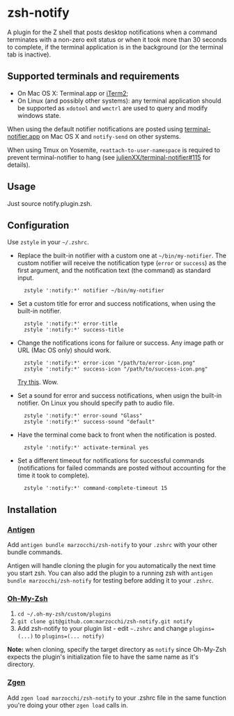zsh-notify
=======

A plugin for the Z shell that posts desktop notifications when a command terminates
with a non-zero exit status or when it took more than 30 seconds to complete,
if the terminal application is in the background (or the terminal tab is inactive).

Supported terminals and requirements
---

- On Mac OS X: Terminal.app or [iTerm2][iterm2];
- On Linux (and possibly other systems): any terminal application should be supported
  as `xdotool` and `wmctrl` are used to query and modify windows state.
  
When using the default notifier notifications are posted using
[terminal-notifier.app][terminal-notifier] on Mac OS X and `notify-send`
on other systems.

When using Tmux on Yosemite, `reattach-to-user-namespace` is required to
prevent terminal-notifier to hang (see [julienXX/terminal-notifier#115][issue115]
for details).

Usage
---

Just source notify.plugin.zsh.

Configuration
---

Use `zstyle` in your `~/.zshrc`.

- Replace the built-in notifier with a custom one at `~/bin/my-notifier`. The custom
  notifier will receive the notification type (`error` or `success`) as the first
  argument, and the notification text (the command) as standard input.

        zstyle ':notify:*' notifier ~/bin/my-notifier

- Set a custom title for error and success notifications, when using the
  built-in notifier.

        zstyle ':notify:*' error-title
        zstyle ':notify:*' success-title

- Change the notifications icons for failure or success. Any image path or URL (Mac OS only) should work.
        
        zstyle ':notify:*' error-icon "/path/to/error-icon.png"
        zstyle ':notify:*' success-icon "/path/to/success-icon.png"
    
    [Try this][dogefy.sh]. Wow.

- Set a sound for error and success notifications, when usign the built-in notifier.
  On Linux you should specify path to audio file.

        zstyle ':notify:*' error-sound "Glass"
        zstyle ':notify:*' success-sound "default"

- Have the terminal come back to front when the notification is posted.

        zstyle ':notify:*' activate-terminal yes

- Set a different timeout for notifications for successful commands
  (notifications for failed commands are posted without accounting for
  the time it took to complete).

        zstyle ':notify:*' command-complete-timeout 15

[terminal-notifier]: https://github.com/alloy/terminal-notifier 
[iterm2]: http://www.iterm2.com/
[dogefy.sh]: https://gist.github.com/marzocchi/14c47a49643389029a2026b4d4fec7ae
[issue115]: https://github.com/julienXX/terminal-notifier/issues/115

## Installation

### [Antigen](https://github.com/zsh-users/antigen)

Add `antigen bundle marzocchi/zsh-notify` to your `.zshrc` with your other bundle commands.

Antigen will handle cloning the plugin for you automatically the next time you start zsh. You can also add the plugin to a running zsh with `antigen bundle marzocchi/zsh-notify` for testing before adding it to your `.zshrc`.

### [Oh-My-Zsh](http://ohmyz.sh/)

1. `cd ~/.oh-my-zsh/custom/plugins`
2. `git clone git@github.com:marzocchi/zsh-notify.git notify`
3. Add zsh-notify to your plugin list - edit `~.zshrc` and change `plugins=(...)` to `plugins=(... notify)`

**Note:** when cloning, specify the target directory as `notify` since Oh-My-Zsh expects the plugin's initialization file to have the same name as it's directory.

### [Zgen](https://github.com/tarjoilija/zgen)

Add `zgen load marzocchi/zsh-notify` to your .zshrc file in the same function you're doing your other `zgen load` calls in.

